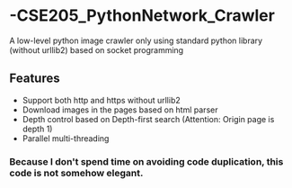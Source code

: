 # -CSE205_PythonNetwork_Crawler
A low-level python image crawler only using standard python library (without urllib2)  based on socket programming
## Features
-	Support both http and https without urllib2
-	Download images in the pages based on html parser
-	Depth control based on Depth-first search (Attention: Origin page is depth 1)
-	Parallel multi-threading

### Because I don't spend time on avoiding code duplication, this code is not somehow elegant. 
